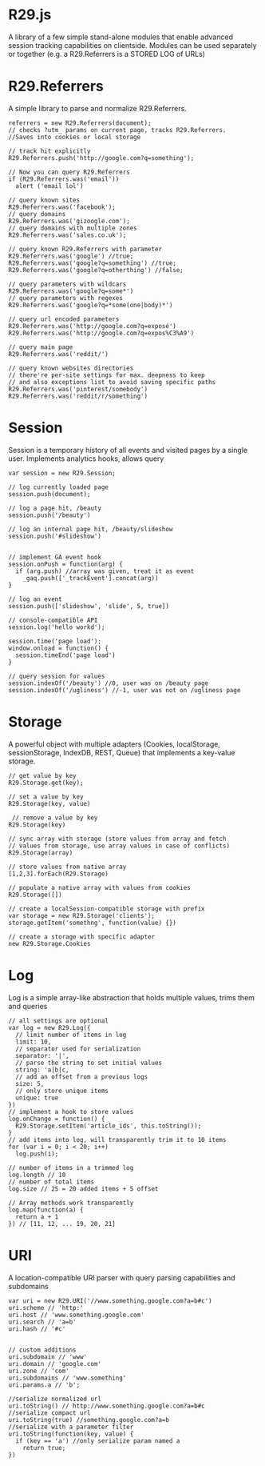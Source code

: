 R29.js
===

A library of a few simple stand-alone modules that enable advanced session tracking capabilities on clientside. Modules can be used separately or together (e.g. a R29.Referrers is a STORED LOG of URLs)

R29.Referrers
====

A simple library to parse and normalize R29.Referrers. 


    referrers = new R29.Referrers(document);
    // checks ?utm_ params on current page, tracks R29.Referrers. 
    //Saves into cookies or local storage

    // track hit explicitly
    R29.Referrers.push('http://google.com?q=something');

    // Now you can query R29.Referrers
    if (R29.Referrers.was('email'))
      alert ('email lol')

    // query known sites
    R29.Referrers.was('facebook');
    // query domains
    R29.Referrers.was('gizoogle.com');
    // query domains with multiple zones
    R29.Referrers.was('sales.co.uk');

    // query known R29.Referrers with parameter
    R29.Referrers.was('google') //true;
    R29.Referrers.was('google?q=something') //true;
    R29.Referrers.was('google?q=otherthing') //false;

    // query parameters with wildcars
    R29.Referrers.was('google?q=some*')
    // query parameters with regexes 
    R29.Referrers.was('google?q=*some(one|body)*')

    // query url encoded parameters
    R29.Referrers.was('http://google.com?q=exposé')
    R29.Referrers.was('http://google.com?q=expos%C3%A9')

    // query main page
    R29.Referrers.was('reddit/')

    // query known websites directories
    // there're per-site settings for max. deepness to keep
    // and also exceptions list to avoid saving specific paths 
    R29.Referrers.was('pinterest/somebody')
    R29.Referrers.was('reddit/r/something')


Session
===

Session is a temporary history of all events and visited pages by a single user. Implements analytics hooks, allows query 


    var session = new R29.Session;

    // log currently loaded page
    session.push(document);

    // log a page hit, /beauty
    session.push('/beauty')

    // log an internal page hit, /beauty/slideshow
    session.push('#slideshow')


    // implement GA event hook
    session.onPush = function(arg) {
      if (arg.push) //array was given, treat it as event
        _gaq.push(['_trackEvent'].concat(arg))
    }

    // log an event
    session.push(['slideshow', 'slide', 5, true])

    // console-compatible API
    session.log('hello workd');

    session.time('page load');
    window.onload = function() {
      session.timeEnd('page load')
    }
    
    // query session for values
    session.indexOf('/beauty') //0, user was on /beauty page
    session.indexOf('/ugliness') //-1, user was not on /ugliness page
    
    


Storage
===

A powerful object with multiple adapters (Cookies, localStorage, sessionStorage, IndexDB, REST, Queue) that implements a key-value storage.

      
    // get value by key
    R29.Storage.get(key);
   
    // set a value by key
    R29.Storage(key, value)

     // remove a value by key
    R29.Storage(key)

    // sync array with storage (store values from array and fetch 
    // values from storage, use array values in case of conflicts)
    R29.Storage(array)

    // store values from native array
    [1,2,3].forEach(R29.Storage)

    // populate a native array with values from cookies
    R29.Storage([]) 
   
    // create a localSession-compatible storage with prefix
    var storage = new R29.Storage('clients');
    storage.getItem('somethng', function(value) {})

    // create a storage with specific adapter
    new R29.Storage.Cookies



Log
===

Log is a simple array-like abstraction that holds multiple values, trims them and queries

    // all settings are optional
    var log = new R29.Log({
      // limit number of items in log
      limit: 10,
      // separator used for serialization
      separator: '|',
      // parse the string to set initial values
      string: 'a|b|c,
      // add an offset from a previous logs
      size: 5,
      // only store unique items
      unique: true
    })
    // implement a hook to store values
    log.onChange = function() {
      R29.Storage.setItem('article_ids', this.toString());
    }
    // add items into log, will transparently trim it to 10 items
    for (var i = 0; i < 20; i++) 
      log.push(i);

    // number of items in a trimmed log 
    log.length // 10
    // number of total items
    log.size // 25 = 20 added items + 5 offset

    // Array methods work transparently
    log.map(function(a) {
      return a + 1
    }) // [11, 12, ... 19, 20, 21]



URI
===

A location-compatible URI parser with query parsing capabilities and subdomains

    var uri = new R29.URI('//www.something.google.com?a=b#c')
    uri.scheme // 'http:'
    uri.host // 'www.something.google.com'
    uri.search // 'a=b'
    uri.hash // '#c'


    // custom additions
    uri.subdomain // 'www'
    uri.domain // 'google.com'
    uri.zone // 'com'
    uri.subdomains // 'www.something'
    uri.params.a // 'b';

    //serialize normalized url
    uri.toString() // http://www.something.google.com?a=b#c
    //serialize compact url
    uri.toString(true) //something.google.com?a=b
    //serialize with a parameter filter
    uri.toString(function(key, value) {
      if (key == 'a') //only serialize param named a
        return true;
    })